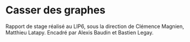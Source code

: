 # Casser des graphes

Rapport de stage réalisé au LIP6, sous la direction de Clémence Magnien, Matthieu Latapy.
Encadré par Alexis Baudin et Bastien Legay.
